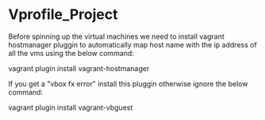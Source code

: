 # Vprofile_Project

Before spinning up the virtual machines we need to install vagrant hostmanager pluggin to automatically map host name with the ip address of all the vms using the below command:

vagrant plugin install vagrant-hostmanager

If you get a "vbox fx error" install this pluggin otherwise ignore the below command:

vagrant plugin install vagrant-vbguest
